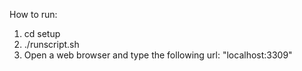 How to run:

1. cd setup
2. ./runscript.sh
3. Open a web browser and type the following url: "localhost:3309"
